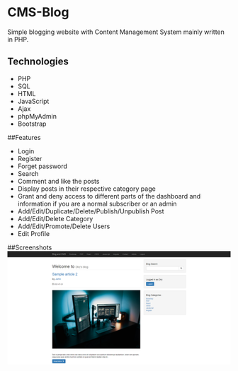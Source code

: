 # CMS-Blog
Simple blogging website with Content Management System mainly written in PHP.

## Technologies
* PHP
* SQL
* HTML
* JavaScript
* Ajax
* phpMyAdmin
* Bootstrap

##Features 
* Login
* Register
* Forget password
* Search
* Comment and like the posts
* Display posts in their respective category page
* Grant and deny access to different parts of the dashboard and information if you are a normal subscriber or an admin
* Add/Edit/Duplicate/Delete/Publish/Unpublish Post
* Add/Edit/Delete Category
* Add/Edit/Promote/Delete Users
* Edit Profile

##Screenshots
![Image of CMS-Blog](https://github.com/marionlo/CMS-Blog/blob/main/Screenshots/01-homepage.png)
